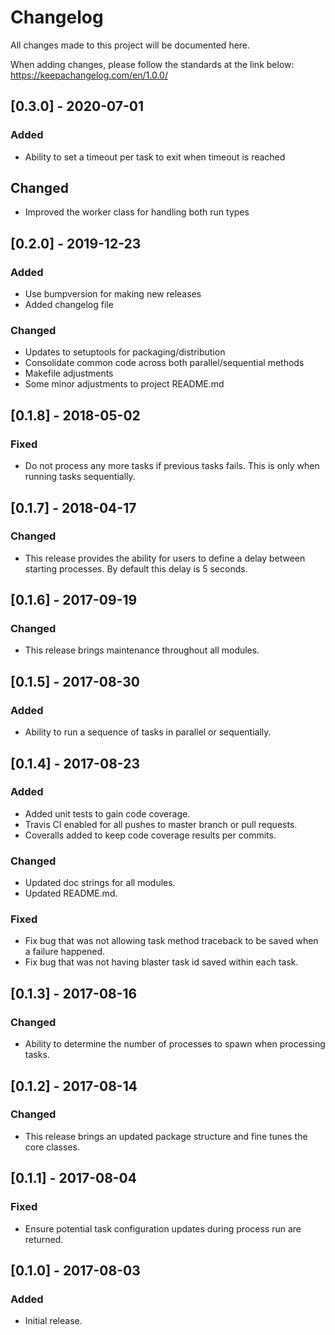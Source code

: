 # Changelog

All changes made to this project will be documented here.

When adding changes, please follow the standards at the link below:
https://keepachangelog.com/en/1.0.0/

## [0.3.0] - 2020-07-01
### Added
- Ability to set a timeout per task to exit when timeout is reached

## Changed
- Improved the worker class for handling both run types

## [0.2.0] - 2019-12-23
### Added
- Use bumpversion for making new releases
- Added changelog file

### Changed
- Updates to setuptools for packaging/distribution
- Consolidate common code across both parallel/sequential methods
- Makefile adjustments
- Some minor adjustments to project README.md

## [0.1.8] - 2018-05-02
### Fixed
- Do not process any more tasks if previous tasks fails. This is only when
  running tasks sequentially.

## [0.1.7] - 2018-04-17
### Changed
- This release provides the ability for users to define a delay between
  starting processes. By default this delay is 5 seconds.

## [0.1.6] - 2017-09-19
### Changed
- This release brings maintenance throughout all modules.

## [0.1.5] - 2017-08-30
### Added
- Ability to run a sequence of tasks in parallel or sequentially.

## [0.1.4] - 2017-08-23
### Added
- Added unit tests to gain code coverage.
- Travis CI enabled for all pushes to master branch or pull requests.
- Coveralls added to keep code coverage results per commits.

### Changed
- Updated doc strings for all modules.
- Updated README.md.

### Fixed
- Fix bug that was not allowing task method traceback to be saved when a
  failure happened.
- Fix bug that was not having blaster task id saved within each task.

## [0.1.3] - 2017-08-16
### Changed
- Ability to determine the number of processes to spawn when processing tasks.

## [0.1.2] - 2017-08-14
### Changed
- This release brings an updated package structure and fine tunes the core
  classes.

## [0.1.1] - 2017-08-04
### Fixed
- Ensure potential task configuration updates during process run are returned.

## [0.1.0] - 2017-08-03
### Added
- Initial release.